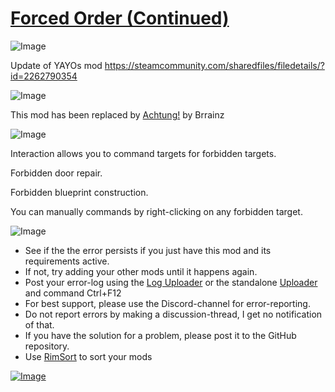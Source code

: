 # [Forced Order (Continued)](https://steamcommunity.com/sharedfiles/filedetails/?id=2988065743)

![Image](https://i.imgur.com/buuPQel.png)

Update of YAYOs mod https://steamcommunity.com/sharedfiles/filedetails/?id=2262790354

![Image](https://i.imgur.com/3npT60J.png)

This mod has been replaced by [Achtung!](https://steamcommunity.com/sharedfiles/filedetails/?id=730936602) by Brrainz
	
![Image](https://i.imgur.com/Z4GOv8H.png)

Interaction allows you to command targets for forbidden targets.


Forbidden door repair.

Forbidden blueprint construction.

You can manually commands by right-clicking on any forbidden target.

![Image](https://i.imgur.com/PwoNOj4.png)



-  See if the the error persists if you just have this mod and its requirements active.
-  If not, try adding your other mods until it happens again.
-  Post your error-log using the [Log Uploader](https://steamcommunity.com/sharedfiles/filedetails/?id=2873415404) or the standalone [Uploader](https://steamcommunity.com/sharedfiles/filedetails/?id=2873415404) and command Ctrl+F12
-  For best support, please use the Discord-channel for error-reporting.
-  Do not report errors by making a discussion-thread, I get no notification of that.
-  If you have the solution for a problem, please post it to the GitHub repository.
-  Use [RimSort](https://github.com/RimSort/RimSort/releases/latest) to sort your mods

 

[![Image](https://img.shields.io/github/v/release/emipa606/ForcedOrder?label=latest%20version&style=plastic&color=9f1111&labelColor=black)](https://steamcommunity.com/sharedfiles/filedetails/changelog/2988065743)
